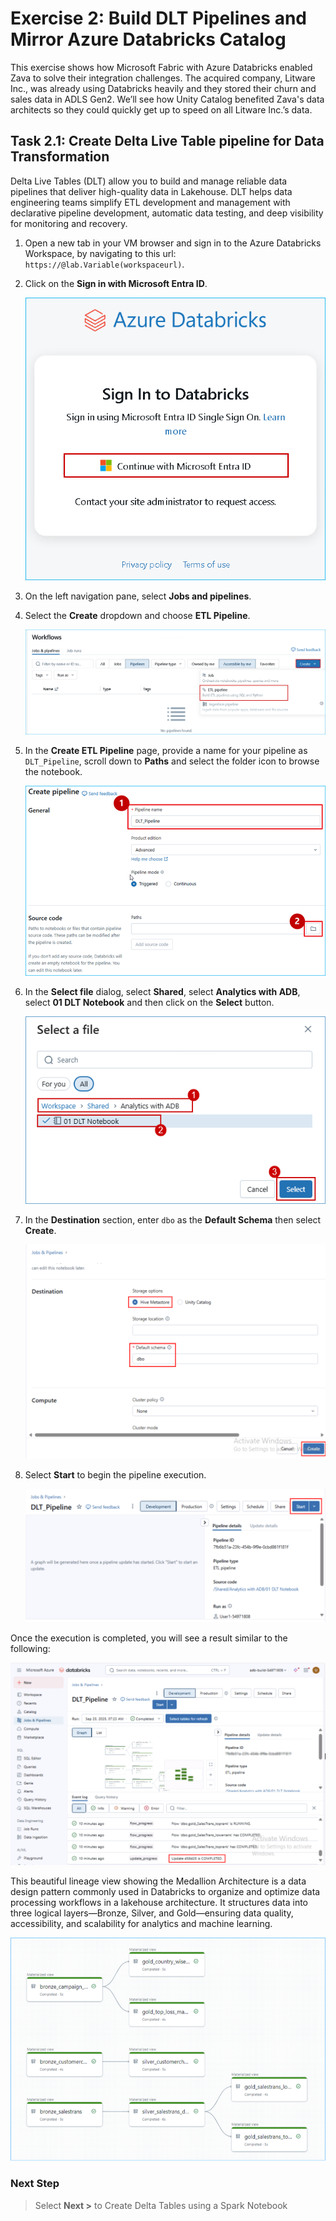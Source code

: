 # Exercise 2: Build DLT Pipelines and Mirror Azure Databricks Catalog

This exercise shows how Microsoft Fabric with Azure Databricks enabled Zava to solve their integration challenges. The acquired company, Litware Inc., was already using Databricks heavily and they stored their churn and sales data in ADLS Gen2. We’ll see how Unity Catalog benefited Zava's data architects so they could quickly get up to speed on all Litware Inc.’s data.

## Task 2.1: Create Delta Live Table pipeline for Data Transformation

Delta Live Tables (DLT) allow you to build and manage reliable data pipelines that deliver high-quality data in Lakehouse. DLT helps data engineering teams simplify ETL development and management with declarative pipeline development, automatic data testing, and deep visibility for monitoring and recovery.

1. Open a new tab in your VM browser and sign in to the Azure Databricks Workspace, by navigating to this url: `https://@lab.Variable(workspaceurl)`.

2. Click on the **Sign in with Microsoft Entra ID**.

    ![Screenshot showing the sign in with Microsoft Entra ID option in Azure Databricks](/lab/media/databricks-signin.png)

3. On the left navigation pane, select **Jobs and pipelines**.

4. Select the **Create** dropdown and choose **ETL Pipeline**.

    ![Screenshot showing the create ETL pipeline option in Azure Databricks](/lab/media/databricks-createetl.png)

5. In the **Create ETL Pipeline** page, provide a name for your pipeline as `DLT_Pipeline`, scroll down to **Paths** and select the folder icon to browse the notebook.

    ![Screenshot showing the create ETL pipeline page in Azure Databricks](/lab/media/databricks-etl-details.png)

6. In the **Select file** dialog, select **Shared**, select **Analytics with ADB**, select **01 DLT Notebook** and then click on the **Select** button.

    ![Screenshot showing the selection of the 01 DLT Notebook in Azure Databricks](/lab/media/databricks-select-file.png)

7. In the **Destination** section, enter `dbo` as the **Default Schema** then select **Create**.

    ![Screenshot showing the destination selection for the pipeline in Azure Databricks](/lab/media/databricks-elt-destination.png)

8. Select **Start** to begin the pipeline execution.

    ![Screenshot showing the DLT pipeline start button in Azure Databricks](/lab/media/databricks-elt-pipeline-start.png)

Once the execution is completed, you will see a result similar to the following:

![Screenshot showing the DLT pipeline execution result in Azure Databricks](/lab/media/databricks-elt-result.png)

This beautiful lineage view showing the Medallion Architecture is a data design pattern commonly used in Databricks to organize and optimize data processing workflows in a lakehouse architecture. It structures data into three logical layers—Bronze, Silver, and Gold—ensuring data quality, accessibility, and scalability for analytics and machine learning.

![Screenshot showing the DLT pipeline execution result in Azure Databricks](/lab/media/databricks-elt-lineage.png)

### Next Step

> Select **Next >** to Create Delta Tables using a Spark Notebook
